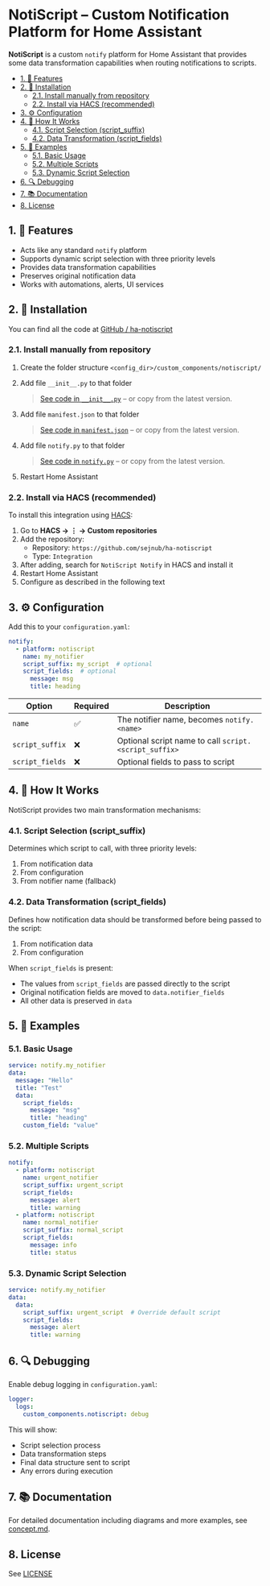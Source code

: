 # NotiScript – Custom Notification Platform for Home Assistant

**NotiScript** is a custom `notify` platform for Home Assistant that provides some data transformation capabilities when routing notifications to scripts.

- [1. 🔧 Features](#1--features)
- [2. 📂 Installation](#2--installation)
  - [2.1. Install manually from repository](#21-install-manually-from-repository)
  - [2.2. Install via HACS (recommended)](#22-install-via-hacs-recommended)
- [3. ⚙️ Configuration](#3-️-configuration)
- [4. 🚀 How It Works](#4--how-it-works)
  - [4.1. Script Selection (script\_suffix)](#41-script-selection-script_suffix)
  - [4.2. Data Transformation (script\_fields)](#42-data-transformation-script_fields)
- [5. 🧪 Examples](#5--examples)
  - [5.1. Basic Usage](#51-basic-usage)
  - [5.2. Multiple Scripts](#52-multiple-scripts)
  - [5.3. Dynamic Script Selection](#53-dynamic-script-selection)
- [6. 🔍 Debugging](#6--debugging)
- [7. 📚 Documentation](#7--documentation)
- [8. License](#8-license)

## 1. 🔧 Features

- Acts like any standard `notify` platform
- Supports dynamic script selection with three priority levels
- Provides data transformation capabilities
- Preserves original notification data
- Works with automations, alerts, UI services

## 2. 📂 Installation

You can find all the code at [GitHub / ha-notiscript](https://github.com/sejnub/ha-notiscript)

### 2.1. Install manually from repository

1. Create the folder structure `<config_dir>/custom_components/notiscript/`

2. Add file `__init__.py` to that folder
   > [See code in `__init__.py`](custom_components/notiscript/__init__.py) – or copy from the latest version.

3. Add file `manifest.json` to that folder
   > [See code in `manifest.json`](custom_components/notiscript/manifest.json) – or copy from the latest version.

4. Add file `notify.py` to that folder
   > [See code in `notify.py`](custom_components/notiscript/notify.py) – or copy from the latest version.

5. Restart Home Assistant

### 2.2. Install via HACS (recommended)

To install this integration using [HACS](https://hacs.xyz):

1. Go to **HACS → ⋮ → Custom repositories**
2. Add the repository:
   - Repository: `https://github.com/sejnub/ha-notiscript`
   - Type: `Integration`
3. After adding, search for `NotiScript Notify` in HACS and install it
4. Restart Home Assistant
5. Configure as described in the following text

## 3. ⚙️ Configuration

Add this to your `configuration.yaml`:

```yaml
notify:
  - platform: notiscript
    name: my_notifier
    script_suffix: my_script  # optional
    script_fields:  # optional
      message: msg
      title: heading
```

| Option          | Required | Description                                           |
| --------------- | -------- | ----------------------------------------------------- |
| `name`          | ✅        | The notifier name, becomes `notify.<name>`            |
| `script_suffix` | ❌        | Optional script name to call `script.<script_suffix>` |
| `script_fields` | ❌        | Optional fields to pass to script                     |

## 4. 🚀 How It Works

NotiScript provides two main transformation mechanisms:

### 4.1. Script Selection (script_suffix)

Determines which script to call, with three priority levels:
1. From notification data
2. From configuration
3. From notifier name (fallback)

### 4.2. Data Transformation (script_fields)
Defines how notification data should be transformed before being passed to the script:
1. From notification data
2. From configuration

When `script_fields` is present:
- The values from `script_fields` are passed directly to the script
- Original notification fields are moved to `data.notifier_fields`
- All other data is preserved in `data`

## 5. 🧪 Examples

### 5.1. Basic Usage
```yaml
service: notify.my_notifier
data:
  message: "Hello"
  title: "Test"
  data:
    script_fields:
      message: "msg"
      title: "heading"
    custom_field: "value"
```

### 5.2. Multiple Scripts
```yaml
notify:
  - platform: notiscript
    name: urgent_notifier
    script_suffix: urgent_script
    script_fields:
      message: alert
      title: warning
  - platform: notiscript
    name: normal_notifier
    script_suffix: normal_script
    script_fields:
      message: info
      title: status
```

### 5.3. Dynamic Script Selection
```yaml
service: notify.my_notifier
data:
  data:
    script_suffix: urgent_script  # Override default script
    script_fields:
      message: alert
      title: warning
```

## 6. 🔍 Debugging

Enable debug logging in `configuration.yaml`:
```yaml
logger:
  logs:
    custom_components.notiscript: debug
```

This will show:
- Script selection process
- Data transformation steps
- Final data structure sent to script
- Any errors during execution

## 7. 📚 Documentation

For detailed documentation including diagrams and more examples, see [concept.md](concept.md).

## 8. License

See [LICENSE](./LICENSE)
